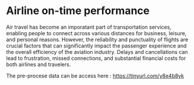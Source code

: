 # Airline on-time performance 

Air travel has become an imporatant part of transportation services, enabling people to connect across various distances for business, leisure, and personal reasons. However, the reliability and punctuality of flights are crucial factors that can significantly impact the passenger experience and the overall efficiency of the aviation industry. Delays and cancellations can lead to frustration, missed connections, and substantial financial costs for both airlines and travelers.


The pre-procese data can be access here : https://tinyurl.com/y8e4b8yk

